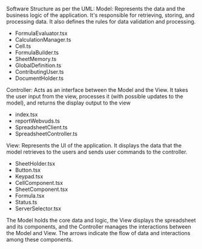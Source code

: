 Software Structure as per the UML:
Model:
Represents the data and the business logic of the application. It's responsible for retrieving, storing, and processing data. It also defines the rules for data validation and processing.

* FormulaEvaluator.tsx 
* CalculationManager.ts
* Cell.ts
* FormulaBuilder.ts
* SheetMemory.ts
* GlobalDefinition.ts
* ContributingUser.ts
* DocumentHolder.ts

Controller:
Acts as an interface between the Model and the View. It takes the user input from the view, processes it (with possible updates to the model), and returns the display output to the view

* index.tsx
* reportWebvuds.ts
* SpreadsheetClient.ts
* SpreadsheetController.ts

View:
Represents the UI of the application. It displays the data that the model retrieves to the users and sends user commands to the controller.

* SheetHolder.tsx
* Button.tsx
* Keypad.tsx
* CellComponent.tsx
* SheetComponent.tsx
* Formula.tsx
* Status.ts
* ServerSelector.tsx

The Model holds the core data and logic, the View displays the spreadsheet and its components, and the Controller manages the interactions between the Model and View.
The arrows indicate the flow of data and interactions among these components.

